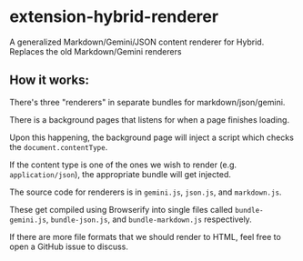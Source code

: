 # extension-hybrid-renderer
A generalized Markdown/Gemini/JSON content renderer for Hybrid. Replaces the old Markdown/Gemini renderers

## How it works:

There's three "renderers" in separate bundles for markdown/json/gemini.

There is a background pages that listens for when a page finishes loading.

Upon this happening, the background page will inject a script which checks the `document.contentType`.

If the content type is one of the ones we wish to render (e.g. `application/json`), the appropriate bundle will get injected.

The source code for renderers is in `gemini.js`, `json.js`, and `markdown.js`.

These get compiled using Browserify into single files called `bundle-gemini.js`, `bundle-json.js`, and `bundle-markdown.js` respectively.

If there are more file formats that we should render to HTML, feel free to open a GitHub issue to discuss.
